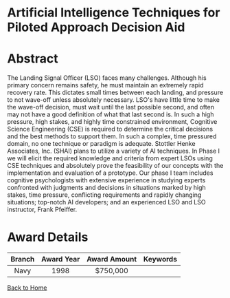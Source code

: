 
Artificial Intelligence Techniques for Piloted Approach Decision Aid
====================================================================

# Abstract


The Landing Signal Officer (LSO) faces many challenges.  Although  his primary concern remains safety, he must maintain an extremely rapid  recovery rate.  This dictates small times between each landing, and pressure  to not wave-off unless absolutely necessary.  LSO's have little time to make the  wave-off decision, must wait until the last possible second, and often may not  have a good definition of what that last second is.  In such a high pressure,  high stakes, and highly time constrained environment, Cognitive Science  Engineering (CSE) is required to determine the critical decisions and the best  methods to support them.  In such a complex, time pressured domain, no one  technique or paradigm is adequate.  Stottler Henke Associates, Inc. (SHAI)  plans to utilize a variety of AI techniques.  In Phase I we will elicit the required  knowledge and criteria from expert LSOs using CSE techniques and  absolutely prove the feasibility of our concepts with the implementation and  evaluation of a prototype.  Our phase I team includes cognitive psychologists  with extensive experience in studying experts confronted with judgments and  decisions in situations marked by high stakes, time pressure, conflicting  requirements and rapidly changing situations; top-notch AI developers; and  an experienced LSO and LSO instructor, Frank Pfeiffer.  

# Award Details

|Branch|Award Year|Award Amount|Keywords|
| :---: | :---: | :---: | :---: |
|Navy|1998|$750,000||
  
  


[Back to Home](https://github.com/chrischow/dod_sbir_awards#841)